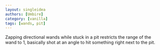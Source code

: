 ```yaml
---
layout: singleidea
authors: [Umbire]
category: [vanilla]
tags: [wands, pit]
---
```

Zapping directional wands while stuck in a pit restricts the range of the wand to 1,
basically shot at an angle to hit something right next to the pit.
